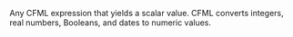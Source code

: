 Any CFML expression that yields a scalar value. CFML converts integers, real numbers,
		Booleans, and dates to numeric values.